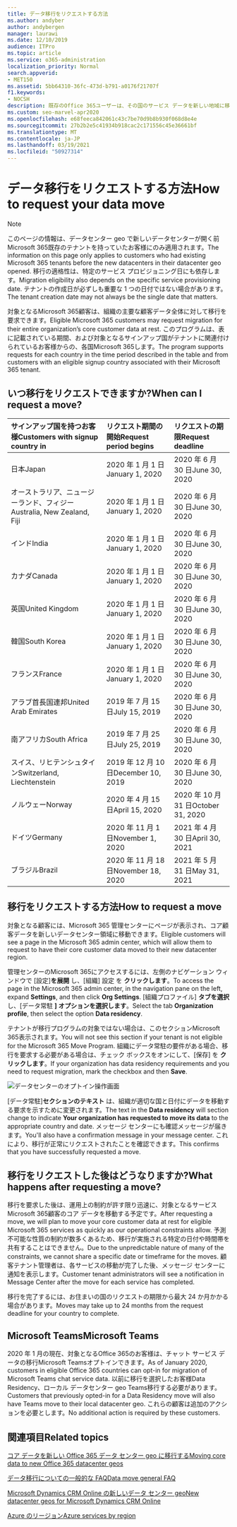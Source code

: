 ```yaml
---
title: データ移行をリクエストする方法
ms.author: andyber
author: andybergen
manager: laurawi
ms.date: 12/10/2019
audience: ITPro
ms.topic: article
ms.service: o365-administration
localization_priority: Normal
search.appverid:
- MET150
ms.assetid: 5bb64310-36fc-473d-b791-a0176f21707f
f1.keywords:
- NOCSH
description: 既存のOffice 365ユーザーは、その国のサービス データを新しい地域に移動Microsoft 365前に要求を提出する必要があります。
ms.custom: seo-marvel-apr2020
ms.openlocfilehash: e68feeca842061c43c7be70d9b8b930f068d8e4e
ms.sourcegitcommit: 27b2b2e5c41934b918cac2c171556c45e36661bf
ms.translationtype: MT
ms.contentlocale: ja-JP
ms.lasthandoff: 03/19/2021
ms.locfileid: "50927314"
---
```

# <a name="how-to-request-your-data-move"></a><span data-ttu-id="46e51-103">データ移行をリクエストする方法</span><span class="sxs-lookup"><span data-stu-id="46e51-103">How to request your data move</span></span>

> [!NOTE]
> <span data-ttu-id="46e51-104">このページの情報は、データセンター geo で新しいデータセンターが開く前Microsoft 365既存のテナントを持っていたお客様にのみ適用されます。</span><span class="sxs-lookup"><span data-stu-id="46e51-104">The information on this page only applies to customers who had existing Microsoft 365 tenants before the new datacenters in their datacenter geo opened.</span></span> <span data-ttu-id="46e51-105">移行の適格性は、特定のサービス プロビジョニング日にも依存します。</span><span class="sxs-lookup"><span data-stu-id="46e51-105">Migration eligibility also depends on the specific service provisioning date.</span></span>  <span data-ttu-id="46e51-106">テナントの作成日が必ずしも重要な 1 つの日付ではない場合があります。</span><span class="sxs-lookup"><span data-stu-id="46e51-106">The tenant creation date may not always be the single date that matters.</span></span>
  
<span data-ttu-id="46e51-107">対象となるMicrosoft 365顧客は、組織の主要な顧客データ全体に対して移行を要求できます。</span><span class="sxs-lookup"><span data-stu-id="46e51-107">Eligible Microsoft 365 customers may request migration for their entire organization’s core customer data at rest.</span></span>  <span data-ttu-id="46e51-108">このプログラムは、表に記載されている期間、および対象となるサインアップ国がテナントに関連付けられているお客様からの、各国Microsoft 365します。</span><span class="sxs-lookup"><span data-stu-id="46e51-108">The program supports requests for each country in the time period described in the table and from customers with an eligible signup country associated with their Microsoft 365 tenant.</span></span>
  
## <a name="when-can-i-request-a-move"></a><span data-ttu-id="46e51-109">いつ移行をリクエストできますか?</span><span class="sxs-lookup"><span data-stu-id="46e51-109">When can I request a move?</span></span>

| <span data-ttu-id="46e51-110">サインアップ国を持つお客様</span><span class="sxs-lookup"><span data-stu-id="46e51-110">Customers with signup country in</span></span> | <span data-ttu-id="46e51-111">リクエスト期間の開始</span><span class="sxs-lookup"><span data-stu-id="46e51-111">Request period begins</span></span> | <span data-ttu-id="46e51-112">リクエストの期限</span><span class="sxs-lookup"><span data-stu-id="46e51-112">Request deadline</span></span> |
|:-----|:-----|:-----|
|<span data-ttu-id="46e51-113">日本</span><span class="sxs-lookup"><span data-stu-id="46e51-113">Japan</span></span>  <br/> |<span data-ttu-id="46e51-114">2020 年 1 月 1 日</span><span class="sxs-lookup"><span data-stu-id="46e51-114">January 1, 2020</span></span>  <br/> |<span data-ttu-id="46e51-115">2020 年 6 月 30 日</span><span class="sxs-lookup"><span data-stu-id="46e51-115">June 30, 2020</span></span>  <br/> |
|<span data-ttu-id="46e51-116">オーストラリア、ニュージーランド、フィジー</span><span class="sxs-lookup"><span data-stu-id="46e51-116">Australia, New Zealand, Fiji</span></span>  <br/> |<span data-ttu-id="46e51-117">2020 年 1 月 1 日</span><span class="sxs-lookup"><span data-stu-id="46e51-117">January 1, 2020</span></span>  <br/> |<span data-ttu-id="46e51-118">2020 年 6 月 30 日</span><span class="sxs-lookup"><span data-stu-id="46e51-118">June 30, 2020</span></span>  <br/> |
|<span data-ttu-id="46e51-119">インド</span><span class="sxs-lookup"><span data-stu-id="46e51-119">India</span></span>  <br/> |<span data-ttu-id="46e51-120">2020 年 1 月 1 日</span><span class="sxs-lookup"><span data-stu-id="46e51-120">January 1, 2020</span></span>  <br/> |<span data-ttu-id="46e51-121">2020 年 6 月 30 日</span><span class="sxs-lookup"><span data-stu-id="46e51-121">June 30, 2020</span></span>  <br/> |
|<span data-ttu-id="46e51-122">カナダ</span><span class="sxs-lookup"><span data-stu-id="46e51-122">Canada</span></span>  <br/> |<span data-ttu-id="46e51-123">2020 年 1 月 1 日</span><span class="sxs-lookup"><span data-stu-id="46e51-123">January 1, 2020</span></span>  <br/> |<span data-ttu-id="46e51-124">2020 年 6 月 30 日</span><span class="sxs-lookup"><span data-stu-id="46e51-124">June 30, 2020</span></span>  <br/> |
|<span data-ttu-id="46e51-125">英国</span><span class="sxs-lookup"><span data-stu-id="46e51-125">United Kingdom</span></span>  <br/> |<span data-ttu-id="46e51-126">2020 年 1 月 1 日</span><span class="sxs-lookup"><span data-stu-id="46e51-126">January 1, 2020</span></span>  <br/> |<span data-ttu-id="46e51-127">2020 年 6 月 30 日</span><span class="sxs-lookup"><span data-stu-id="46e51-127">June 30, 2020</span></span>  <br/> |
|<span data-ttu-id="46e51-128">韓国</span><span class="sxs-lookup"><span data-stu-id="46e51-128">South Korea</span></span>  <br/> |<span data-ttu-id="46e51-129">2020 年 1 月 1 日</span><span class="sxs-lookup"><span data-stu-id="46e51-129">January 1, 2020</span></span>  <br/> |<span data-ttu-id="46e51-130">2020 年 6 月 30 日</span><span class="sxs-lookup"><span data-stu-id="46e51-130">June 30, 2020</span></span>  <br/> |
|<span data-ttu-id="46e51-131">フランス</span><span class="sxs-lookup"><span data-stu-id="46e51-131">France</span></span>  <br/> |<span data-ttu-id="46e51-132">2020 年 1 月 1 日</span><span class="sxs-lookup"><span data-stu-id="46e51-132">January 1, 2020</span></span>  <br/> |<span data-ttu-id="46e51-133">2020 年 6 月 30 日</span><span class="sxs-lookup"><span data-stu-id="46e51-133">June 30, 2020</span></span>  <br/> |
|<span data-ttu-id="46e51-134">アラブ首長国連邦</span><span class="sxs-lookup"><span data-stu-id="46e51-134">United Arab Emirates</span></span>  <br/> |<span data-ttu-id="46e51-135">2019 年 7 月 15 日</span><span class="sxs-lookup"><span data-stu-id="46e51-135">July 15, 2019</span></span>  <br/> |<span data-ttu-id="46e51-136">2020 年 6 月 30 日</span><span class="sxs-lookup"><span data-stu-id="46e51-136">June 30, 2020</span></span>  <br/> |
|<span data-ttu-id="46e51-137">南アフリカ</span><span class="sxs-lookup"><span data-stu-id="46e51-137">South Africa</span></span>  <br/> |<span data-ttu-id="46e51-138">2019 年 7 月 25 日</span><span class="sxs-lookup"><span data-stu-id="46e51-138">July 25, 2019</span></span>  <br/> |<span data-ttu-id="46e51-139">2020 年 6 月 30 日</span><span class="sxs-lookup"><span data-stu-id="46e51-139">June 30, 2020</span></span>  <br/> |
|<span data-ttu-id="46e51-140">スイス、リヒテンシュタイン</span><span class="sxs-lookup"><span data-stu-id="46e51-140">Switzerland, Liechtenstein</span></span>  <br/> |<span data-ttu-id="46e51-141">2019 年 12 月 10 日</span><span class="sxs-lookup"><span data-stu-id="46e51-141">December 10, 2019</span></span>  <br/> |<span data-ttu-id="46e51-142">2020 年 6 月 30 日</span><span class="sxs-lookup"><span data-stu-id="46e51-142">June 30, 2020</span></span>  <br/> |
|<span data-ttu-id="46e51-143">ノルウェー</span><span class="sxs-lookup"><span data-stu-id="46e51-143">Norway</span></span>  <br/> |<span data-ttu-id="46e51-144">2020 年 4 月 15 日</span><span class="sxs-lookup"><span data-stu-id="46e51-144">April 15, 2020</span></span>  <br/> |<span data-ttu-id="46e51-145">2020 年 10 月 31 日</span><span class="sxs-lookup"><span data-stu-id="46e51-145">October 31, 2020</span></span>  <br/> |
|<span data-ttu-id="46e51-146">ドイツ</span><span class="sxs-lookup"><span data-stu-id="46e51-146">Germany</span></span>  <br/> |<span data-ttu-id="46e51-147">2020 年 11 月 1 日</span><span class="sxs-lookup"><span data-stu-id="46e51-147">November 1, 2020</span></span>  <br/> |<span data-ttu-id="46e51-148">2021 年 4 月 30 日</span><span class="sxs-lookup"><span data-stu-id="46e51-148">April 30, 2021</span></span>  <br/> |
|<span data-ttu-id="46e51-149">ブラジル</span><span class="sxs-lookup"><span data-stu-id="46e51-149">Brazil</span></span>  <br/> |<span data-ttu-id="46e51-150">2020 年 11 月 18 日</span><span class="sxs-lookup"><span data-stu-id="46e51-150">November 18, 2020</span></span>  <br/> |<span data-ttu-id="46e51-151">2021 年 5 月 31 日</span><span class="sxs-lookup"><span data-stu-id="46e51-151">May 31, 2021</span></span>  <br/> |

## <a name="how-to-request-a-move"></a><span data-ttu-id="46e51-152">移行をリクエストする方法</span><span class="sxs-lookup"><span data-stu-id="46e51-152">How to request a move</span></span>

<span data-ttu-id="46e51-153">対象となる顧客には、Microsoft 365 管理センターにページが表示され、コア顧客データを新しいデータセンター領域に移動できます。</span><span class="sxs-lookup"><span data-stu-id="46e51-153">Eligible customers will see a page in the Microsoft 365 admin center, which will allow them to request to have their core customer data moved to their new datacenter region.</span></span>  
  
<span data-ttu-id="46e51-154">管理センターのMicrosoft 365にアクセスするには、左側のナビゲーション ウィンドウで [設定]**を展開** し、[組織] 設定 を **クリックします**。</span><span class="sxs-lookup"><span data-stu-id="46e51-154">To access the page in the Microsoft 365 admin center, in the navigation pane on the left, expand **Settings**, and then click **Org Settings**.</span></span>
<span data-ttu-id="46e51-155">[組織プロファイル] **タブを選択** し、[データ常駐 **] オプションを選択します**。</span><span class="sxs-lookup"><span data-stu-id="46e51-155">Select the tab **Organization profile**, then select the option **Data residency**.</span></span>
  
<span data-ttu-id="46e51-156">テナントが移行プログラムの対象ではない場合は、このセクションMicrosoft 365表示されます。</span><span class="sxs-lookup"><span data-stu-id="46e51-156">You will not see this section if your tenant is not eligible for the Microsoft 365 Move Program.</span></span>  <span data-ttu-id="46e51-157">組織にデータ常駐の要件がある場合、移行を要求する必要がある場合は、チェック ボックスをオンにして、[保存] を **クリックします**。</span><span class="sxs-lookup"><span data-stu-id="46e51-157">If your organization has data residency requirements and you need to request migration, mark the checkbox and then **Save**.</span></span>
  
![データセンターのオプトイン操作画面](../media/dataresidencyflyoutae.jpg)
  
<span data-ttu-id="46e51-159">[データ常駐]**セクションのテキスト** は、組織が適切な国と日付にデータを移動する要求を示すために変更されます。</span><span class="sxs-lookup"><span data-stu-id="46e51-159">The text in the **Data residency** will section change to indicate **Your organization has requested to move its data** to the appropriate country and date.</span></span> <span data-ttu-id="46e51-160">メッセージ センターにも確認メッセージが届きます。</span><span class="sxs-lookup"><span data-stu-id="46e51-160">You'll also have a confirmation message in your message center.</span></span> <span data-ttu-id="46e51-161">これにより、移行が正常にリクエストされたことを確認できます。</span><span class="sxs-lookup"><span data-stu-id="46e51-161">This confirms that you have successfully requested a move.</span></span> 
  
## <a name="what-happens-after-requesting-a-move"></a><span data-ttu-id="46e51-162">移行をリクエストした後はどうなりますか?</span><span class="sxs-lookup"><span data-stu-id="46e51-162">What happens after requesting a move?</span></span>

<span data-ttu-id="46e51-163">移行を要求した後は、運用上の制約が許す限り迅速に、対象となるサービスMicrosoft 365顧客のコア データを移動する予定です。</span><span class="sxs-lookup"><span data-stu-id="46e51-163">After requesting a move, we will plan to move your core customer data at rest for eligible Microsoft 365 services as quickly as our operational constraints allow.</span></span> <span data-ttu-id="46e51-164">予測不可能な性質の制約が数多くあるため、移行が実施される特定の日付や時間帯を共有することはできません。</span><span class="sxs-lookup"><span data-stu-id="46e51-164">Due to the unpredictable nature of many of the constraints, we cannot share a specific date or timeframe for the moves.</span></span> <span data-ttu-id="46e51-165">顧客テナント管理者は、各サービスの移動が完了した後、メッセージ センターに通知を表示します。</span><span class="sxs-lookup"><span data-stu-id="46e51-165">Customer tenant administrators will see a notification in Message Center after the move for each service has completed.</span></span>
  
<span data-ttu-id="46e51-166">移行を完了するには、お住まいの国のリクエストの期限から最大 24 か月かかる場合があります。</span><span class="sxs-lookup"><span data-stu-id="46e51-166">Moves may take up to 24 months from the request deadline for your country to complete.</span></span>
  
## <a name="microsoft-teams"></a><span data-ttu-id="46e51-167">Microsoft Teams</span><span class="sxs-lookup"><span data-stu-id="46e51-167">Microsoft Teams</span></span>

<span data-ttu-id="46e51-168">2020 年 1 月の現在、対象となるOffice 365のお客様は、チャット サービス データの移行Microsoft Teamsオプトインできます。</span><span class="sxs-lookup"><span data-stu-id="46e51-168">As of January 2020, customers in eligible Office 365 countries can opt-in for migration of Microsoft Teams chat service data.</span></span>  <span data-ttu-id="46e51-169">以前に移行を選択したお客様Data Residency、ローカル データセンター geo Teams移行する必要があります。</span><span class="sxs-lookup"><span data-stu-id="46e51-169">Customers that previously opted-in for a Data Residency move will also have Teams move to their local datacenter geo.</span></span>  <span data-ttu-id="46e51-170">これらの顧客は追加のアクションを必要とします。</span><span class="sxs-lookup"><span data-stu-id="46e51-170">No additional action is required by these customers.</span></span>

## <a name="related-topics"></a><span data-ttu-id="46e51-171">関連項目</span><span class="sxs-lookup"><span data-stu-id="46e51-171">Related topics</span></span>

[<span data-ttu-id="46e51-172">コア データを新しい Office 365 データ センター geo に移行する</span><span class="sxs-lookup"><span data-stu-id="46e51-172">Moving core data to new Office 365 datacenter geos</span></span>](moving-data-to-new-datacenter-geos.md)

[<span data-ttu-id="46e51-173">データ移行についての一般的な FAQ</span><span class="sxs-lookup"><span data-stu-id="46e51-173">Data move general FAQ</span></span>](data-move-faq.md)

[<span data-ttu-id="46e51-174">Microsoft Dynamics CRM Online の新しいデータ センター geo</span><span class="sxs-lookup"><span data-stu-id="46e51-174">New datacenter geos for Microsoft Dynamics CRM Online</span></span>](/power-platform/admin/new-datacenter-regions)
  
[<span data-ttu-id="46e51-175">Azure のリージョン</span><span class="sxs-lookup"><span data-stu-id="46e51-175">Azure services by region</span></span>](https://azure.microsoft.com/regions/)
